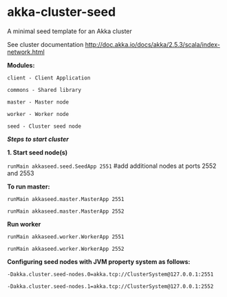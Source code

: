 akka-cluster-seed
=========================

A minimal seed template for an Akka cluster

See cluster documentation
http://doc.akka.io/docs/akka/2.5.3/scala/index-network.html

**Modules:**

`client - Client Application`

`commons - Shared library`

`master - Master node`

`worker - Worker node`

`seed - Cluster seed node`


_**Steps to start cluster**_

**1. Start seed node(s)**

`runMain akkaseed.seed.SeedApp 2551` #add additional nodes at ports 2552 and 2553



**To run master:**

`runMain akkaseed.master.MasterApp 2551`

`runMain akkaseed.master.MasterApp 2552`


**Run worker**

`runMain akkaseed.worker.WorkerApp 2551`

`runMain akkaseed.worker.WorkerApp 2552`



**Configuring seed nodes with JVM property system as follows:**

`-Dakka.cluster.seed-nodes.0=akka.tcp://ClusterSystem@127.0.0.1:2551`

`-Dakka.cluster.seed-nodes.1=akka.tcp://ClusterSystem@127.0.0.1:2552`
